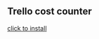 ## Trello cost counter
[click to install](https://raw.githubusercontent.com/slashome/userscripts/master/trello-cost-counter.user.js)
